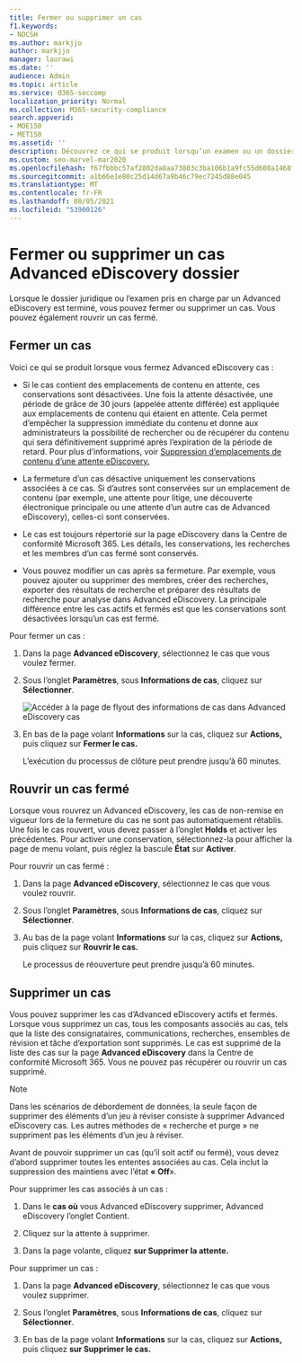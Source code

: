```yaml
---
title: Fermer ou supprimer un cas
f1.keywords:
- NOCSH
ms.author: markjjo
author: markjjo
manager: laurawi
ms.date: ''
audience: Admin
ms.topic: article
ms.service: O365-seccomp
localization_priority: Normal
ms.collection: M365-security-compliance
search.appverid:
- MOE150
- MET150
ms.assetid: ''
description: Découvrez ce qui se produit lorsqu’un examen ou un dossier juridique pris en charge par un Advanced eDiscovery est fermé ou supprimé.
ms.custom: seo-marvel-mar2020
ms.openlocfilehash: f67fbbbc57af2802da8aa73803c3ba106b1a9fc55d608a1468feec327bc99fec
ms.sourcegitcommit: a1b66e1e80c25d14d67a9b46c79ec7245d88e045
ms.translationtype: MT
ms.contentlocale: fr-FR
ms.lasthandoff: 08/05/2021
ms.locfileid: "53900126"
---
```

# <a name="close-or-delete-an-advanced-ediscovery-case"></a>Fermer ou supprimer un cas Advanced eDiscovery dossier

Lorsque le dossier juridique ou l’examen pris en charge par un Advanced eDiscovery est terminé, vous pouvez fermer ou supprimer un cas. Vous pouvez également rouvrir un cas fermé.

## <a name="close-a-case"></a>Fermer un cas

Voici ce qui se produit lorsque vous fermez Advanced eDiscovery cas :

- Si le cas contient des emplacements de contenu en attente, ces conservations sont désactivées. Une fois la attente désactivée, une période de grâce de 30 jours (appelée attente différée) est appliquée aux emplacements de contenu qui étaient en attente. Cela permet d’empêcher la suppression immédiate du contenu et donne aux administrateurs la possibilité de rechercher ou de récupérer du contenu qui sera définitivement supprimé après l’expiration de la période de retard. Pour plus d’informations, voir [Suppression d’emplacements de contenu d’une attente eDiscovery.](create-ediscovery-holds.md#removing-content-locations-from-an-ediscovery-hold)

- La fermeture d’un cas désactive uniquement les conservations associées à ce cas. Si d’autres sont conservées sur un emplacement de contenu (par exemple, une attente pour litige, une découverte électronique principale ou une attente d’un autre cas de Advanced eDiscovery), celles-ci sont conservées.

- Le cas est toujours répertorié sur la page eDiscovery dans la Centre de conformité Microsoft 365. Les détails, les conservations, les recherches et les membres d’un cas fermé sont conservés.

- Vous pouvez modifier un cas après sa fermeture. Par exemple, vous pouvez ajouter ou supprimer des membres, créer des recherches, exporter des résultats de recherche et préparer des résultats de recherche pour analyse dans Advanced eDiscovery. La principale différence entre les cas actifs et fermés est que les conservations sont désactivées lorsqu’un cas est fermé.

Pour fermer un cas :

1. Dans la page **Advanced eDiscovery**, sélectionnez le cas que vous voulez fermer.

2. Sous l’onglet **Paramètres**, sous **Informations de cas**, cliquez sur **Sélectionner**.

   ![Accéder à la page de flyout des informations de cas dans Advanced eDiscovery cas](..\media\AeDSelectCaseInformation.png) 

3. En bas de la page volant **Informations** sur la cas, cliquez sur **Actions,** puis cliquez sur **Fermer le cas.**

   L’exécution du processus de clôture peut prendre jusqu’à 60 minutes.

## <a name="reopen-a-closed-case"></a>Rouvrir un cas fermé

Lorsque vous rouvrez un Advanced eDiscovery, les cas de non-remise en vigueur lors de la fermeture du cas ne sont pas automatiquement rétablis. Une fois le cas rouvert, vous devez passer à l’onglet **Holds** et activer les précédentes. Pour activer une conservation, sélectionnez-la pour afficher la page de menu volant, puis réglez la bascule **État** sur **Activer**.

Pour rouvrir un cas fermé :

1. Dans la page **Advanced eDiscovery**, sélectionnez le cas que vous voulez rouvrir.

2. Sous l’onglet **Paramètres**, sous **Informations de cas**, cliquez sur **Sélectionner**.

3. Au bas de la page volant **Informations** sur la cas, cliquez sur **Actions,** puis cliquez sur **Rouvrir le cas.**

   Le processus de réouverture peut prendre jusqu’à 60 minutes.

## <a name="delete-a-case"></a>Supprimer un cas

Vous pouvez supprimer les cas d’Advanced eDiscovery actifs et fermés. Lorsque vous supprimez un cas, tous les composants associés au cas, tels que la liste des consignataires, communications, recherches, ensembles de révision et tâche d’exportation sont supprimés. Le cas est supprimé de la liste des cas sur la page **Advanced eDiscovery** dans la Centre de conformité Microsoft 365. Vous ne pouvez pas récupérer ou rouvrir un cas supprimé.

> [!NOTE]
> Dans les scénarios de débordement de données, la seule façon de supprimer des éléments d’un jeu à réviser consiste à supprimer Advanced eDiscovery cas. Les autres méthodes de « recherche et purge » ne suppriment pas les éléments d’un jeu à réviser.

Avant de pouvoir supprimer un cas (qu’il soit  actif ou fermé), vous devez d’abord supprimer toutes les ententes associées au cas. Cela inclut la suppression des maintiens avec l’état **« Off**».

Pour supprimer les cas associés à un cas :

1. Dans le **cas où** vous Advanced eDiscovery supprimer, Advanced eDiscovery l’onglet Contient.

2. Cliquez sur la attente à supprimer.

3. Dans la page volante, cliquez **sur Supprimer la attente.**

Pour supprimer un cas :

1. Dans la page **Advanced eDiscovery**, sélectionnez le cas que vous voulez supprimer.

2. Sous l’onglet **Paramètres**, sous **Informations de cas**, cliquez sur **Sélectionner**.

3. En bas de la page volant **Informations** sur la cas, cliquez sur **Actions,** puis cliquez **sur Supprimer le cas.**

